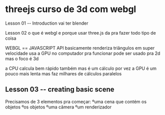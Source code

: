# threejs curso de 3d com webgl

Lesson 01 -- Introduction
vai ter blender


Lesson 02
o que é webgl e porque usar three.js
da pra fazer todo tipo de coisa

WEBGL == JAVASCRIPT API
basicamente renderiza triângulos em super velocidade
usa a GPU no computador pra funcionar
pode ser usado pra 2d mas o foco é 3d

a CPU calcula bem rápido também mas é um cálculo por vez
a GPU é um pouco mais lenta mas faz milhares de cálculos paralelos


## Lesson 03 -- creating basic scene
 Precisamos de 3 elementos pra começar:
 ºuma cena que contém os objetos
 ºos objetos
 ºuma câmera
 ºum renderizador
